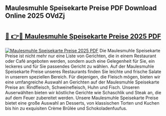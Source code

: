## Maulesmuhle Speisekarte Preise PDF Download Online 2025 OVdZj

# <h2><a href="http://gc95l6u.nevu.top/?p=Maulesmuhle+Speisekarte+Preise">🔗 👉🔴 Maulesmuhle Speisekarte Preise 2025 PDF</a></h2>

[![Maulesmuhle Speisekarte Preise 2025 PDF](https://i.imgur.com/dBaPXMq.png)](http://gc95l6u.nevu.top/?p=Maulesmuhle+Speisekarte+Preise)
Die Maulesmuhle Speisekarte Preise ist nicht mehr nur eine Liste von Gerichten, die in einem Restaurant oder Café angeboten werden, sondern auch eine Gelegenheit für Sie, ein leckeres und für Sie passendes Gericht zu wählen. Auf der Maulesmuhle Speisekarte Preise unseres Restaurants finden Sie leichte und frische Salate in unserem speziellen Bereich. Für diejenigen, die Fleisch mögen, bieten wir eine umfangreiche Auswahl an Gerichten auf der Maulesmuhle Speisekarte Preise an: Rindfleisch, Schweinefleisch, Huhn und Fisch. Unseren Auserwählten bieten wir köstliche Gerichte wie Schaschlik und Steak an, die auf dem Feuer zubereitet werden. Unsere Maulesmuhle Speisekarte Preise bietet eine große Auswahl an Desserts, von klassischen Torten und Kuchen bis hin zu exquisiten Crème Brûlée und Schokoladenfuufus.
